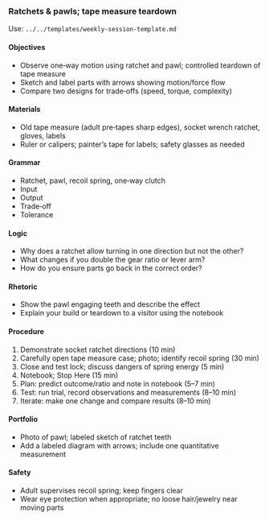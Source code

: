 ### Ratchets & pawls; tape measure teardown

Use: `../../templates/weekly-session-template.md`

#### Objectives
- Observe one‑way motion using ratchet and pawl; controlled teardown of tape measure
- Sketch and label parts with arrows showing motion/force flow
- Compare two designs for trade‑offs (speed, torque, complexity)

#### Materials
- Old tape measure (adult pre‑tapes sharp edges), socket wrench ratchet, gloves, labels
- Ruler or calipers; painter’s tape for labels; safety glasses as needed

#### Grammar
- Ratchet, pawl, recoil spring, one‑way clutch
- Input
- Output
- Trade‑off
- Tolerance

#### Logic
- Why does a ratchet allow turning in one direction but not the other?
- What changes if you double the gear ratio or lever arm?
- How do you ensure parts go back in the correct order?

#### Rhetoric
- Show the pawl engaging teeth and describe the effect
- Explain your build or teardown to a visitor using the notebook

#### Procedure
1) Demonstrate socket ratchet directions (10 min)
2) Carefully open tape measure case; photo; identify recoil spring (30 min)
3) Close and test lock; discuss dangers of spring energy (5 min)
4) Notebook; Stop Here (15 min)
5) Plan: predict outcome/ratio and note in notebook (5–7 min)
6) Test: run trial, record observations and measurements (8–10 min)
7) Iterate: make one change and compare results (8–10 min)

#### Portfolio
- Photo of pawl; labeled sketch of ratchet teeth
- Add a labeled diagram with arrows; include one quantitative measurement

#### Safety
- Adult supervises recoil spring; keep fingers clear
- Wear eye protection when appropriate; no loose hair/jewelry near moving parts

<!-- enriched: v1 -->
